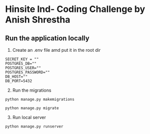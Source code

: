 # Hinsite Ind- Coding Challenge by Anish Shrestha

## Run the application locally

1. Create an .env file amd put it in the root dir

```
SECRET_KEY = ""
POSTGRES_DB=""
POSTGRES_USER=""
POSTGRES_PASSWORD=""
DB_HOST=""
DB_PORT=5432
```

2. Run the migrations

```
python manage.py makemigrations

python manage.py migrate
```

3. Run local server

```
python manage.py runserver
```
